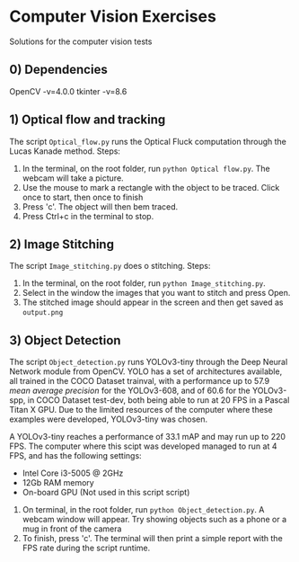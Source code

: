 # Computer Vision Exercises

Solutions for the computer vision tests

## 0) Dependencies
OpenCV -v=4.0.0 
tkinter -v=8.6


##  1) Optical flow and tracking

The script `Optical_flow.py` runs the Optical Fluck computation through the Lucas Kanade method. Steps:

1. In the terminal, on the root folder, run `python Optical flow.py`. The webcam will take a picture.
2. Use the mouse to mark a rectangle with the object to be traced. Click once to start, then once to finish
3. Press 'c'. The object will then bem traced.
4. Press Ctrl+c in the terminal to stop.

##  2) Image Stitching

The script `Image_stitching.py` does o stitching. Steps:

1. In the terminal, on the root folder, run `python Image_stitching.py`. 
2. Select in the window the images that you want to stitch and press Open.
3. The stitched image should appear in the screen and then get saved as `output.png`

##  3) Object Detection

The script `Object_detection.py` runs YOLOv3-tiny through the Deep Neural Network module from OpenCV. 
YOLO has a set of architectures available, all trained in the COCO Dataset trainval, with a performance up to
57.9 *mean average precision* for the YOLOv3-608, and of 60.6 for the YOLOv3-spp, in COCO Dataset test-dev,
both being able to run at 20 FPS in a Pascal Titan X GPU. Due to the limited resources of the computer 
where these examples were developed, YOLOv3-tiny was chosen.

A YOLOv3-tiny reaches a performance of 33.1 mAP and may run up to 220 FPS. The computer where this
scipt was developed managed to run at 4 FPS, and has the following settings:

- Intel Core i3-5005 @ 2GHz
- 12Gb RAM memory
- On-board GPU (Not used in this script script)


1. On terminal, in the root folder, run `python Object_detection.py`. A webcam window will appear. Try showing objects such as a phone or a mug in front of the camera
2. To finish, press 'c'. The terminal will then print a simple report with the FPS rate during the script runtime.

